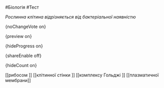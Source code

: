 #Біологія #Тест

*Рослинна клітина відрізняється від бактеріальної наявністю*

{noChangeVote on}

{preview on}

{hideProgress on}

{shareEnable off}

{hideCount on}

[[рибосом ]]
[[клітинної стінки ]]
[[комплексу Гольджі ]]
[[плазматичної мембрани]]
